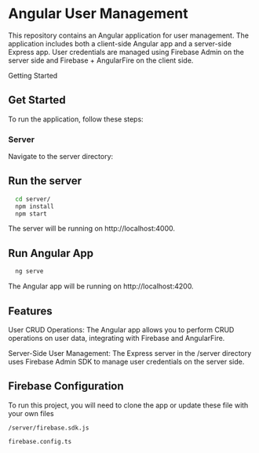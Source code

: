
# Angular User Management

This repository contains an Angular application for user management. The application includes both a client-side Angular app and a server-side Express app. User credentials are managed using Firebase Admin on the server side and Firebase + AngularFire on the client side.

Getting Started


## Get Started
To run the application, follow these steps:

### Server
Navigate to the server directory:




## Run the server


```bash
  cd server/
  npm install
  npm start

```
The server will be running on http://localhost:4000.



## Run Angular App
```bash
  ng serve
```
The Angular app will be running on http://localhost:4200.


## Features
User CRUD Operations: The Angular app allows you to perform CRUD operations on user data, integrating with Firebase and AngularFire.

Server-Side User Management: The Express server in the /server directory uses Firebase Admin SDK to manage user credentials on the server side.




## Firebase Configuration

To run this project, you will need to clone the app or update these file with your own files

`/server/firebase.sdk.js`

`firebase.config.ts`

